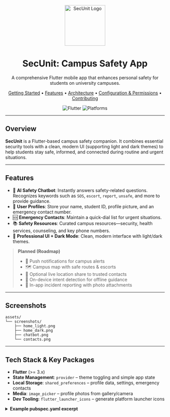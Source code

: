 <!-- LOGO -->

<p align="center">
  <img src="assets/logo/secunitlogo.png" alt="SecUnit Logo" width="128"/>
</p>

<h1 align="center">SecUnit: Campus Safety App</h1>

<p align="center">
  A comprehensive Flutter mobile app that enhances personal safety for students on university campuses.
</p>

<p align="center">
  <a href="#getting-started">Getting Started</a> •
  <a href="#features">Features</a> •
  <a href="#architecture">Architecture</a> •
  <a href="#configuration--permissions">Configuration & Permissions</a> •
  <a href="#contributing">Contributing</a>
</p>

<p align="center">
  <img alt="Flutter" src="https://img.shields.io/badge/Flutter-%3E%3D3.0-blue"/>
  <img alt="Platforms" src="https://img.shields.io/badge/Platforms-Android%20%7C%20iOS-success"/>
</p>

---

## Overview

**SecUnit** is a Flutter-based campus safety companion. It combines essential security tools with a clean, modern UI (supporting light and dark themes) to help students stay safe, informed, and connected during routine and urgent situations.

---

## Features

* 🤖 **AI Safety Chatbot**: Instantly answers safety-related questions. Recognizes keywords such as `SOS`, `escort`, `report`, `unsafe`, and more to provide guidance.
* 👤 **User Profiles**: Store your name, student ID, profile picture, and an emergency contact number.
* 🆘 **Emergency Contacts**: Maintain a quick-dial list for urgent situations.
* 📚 **Safety Resources**: Curated campus resources—security, health services, counseling, and key phone numbers.
* 🎨 **Professional UI + Dark Mode**: Clean, modern interface with light/dark themes.

> **Planned (Roadmap)**
>
> * 🔔 Push notifications for campus alerts
> * 🗺️ Campus map with safe routes & escorts
> * 📍 Optional live location share to trusted contacts
> * 🧠 On-device intent detection for offline guidance
> * 🧪 In-app incident reporting with photo attachments

---

## Screenshots



```
assets/
└── screenshots/
    ├── home_light.png
    ├── home_dark.png
    ├── chatbot.png
    └── contacts.png
```

---

## Tech Stack & Key Packages

* **Flutter** (>= 3.x)
* **State Management**: `provider` – theme toggling and simple app state
* **Local Storage**: `shared_preferences` – profile data, settings, emergency contacts
* **Media**: `image_picker` – profile photos from gallery/camera
* **Dev Tooling**: `flutter_launcher_icons` – generate platform launcher icons

<details>
  <summary><strong>Example pubspec.yaml excerpt</strong></summary>

```yaml
dependencies:
  flutter: { sdk: flutter }
  provider: ^6.0.0
  shared_preferences: ^2.2.0
  image_picker: ^1.0.0

dev_dependencies:
  flutter_launcher_icons: ^0.13.1

flutter_icons:
```
